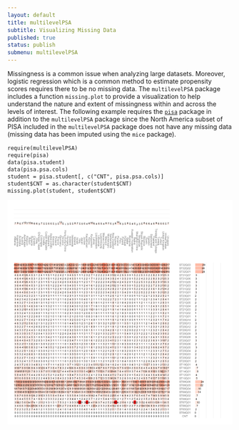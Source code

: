 ```yaml
---
layout: default	
title: multilevelPSA
subtitle: Visualizing Missing Data
published: true
status: publish
submenu: multilevelPSA
---
```

 
Missingness is a common issue when analyzing large datasets. Moreover, logistic regression which is a common method to estimate propensity scores requires there to be no missing data. The `multilevelPSA` package includes a function `missing.plot` to provide a visualization to help understand the nature and extent of missingness within and across the levels of interest. The following example requires the [`pisa`](/pisa) package in addition to the `multilevelPSA` package since the North America subset of PISA included in the `multilevelPSA` package does not have any missing data (missing data has been imputed using the `mice` package).
 

    require(multilevelPSA)
    require(pisa)
    data(pisa.student)
    data(pisa.psa.cols)
    student = pisa.student[, c("CNT", pisa.psa.cols)]
    student$CNT = as.character(student$CNT)
    missing.plot(student, student$CNT)

![plot of chunk missingplot](/images/figure/missingplot.png) 

